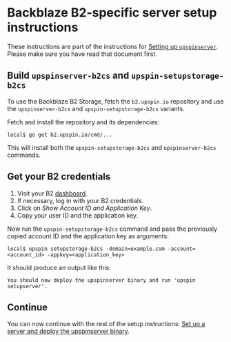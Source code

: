 # Backblaze B2-specific server setup instructions

These instructions are part of the instructions for
[Setting up `upspinserver`](/doc/server_setup.md).
Please make sure you have read that document first.

## Build `upspinserver-b2cs` and `upspin-setupstorage-b2cs`

To use the Backblaze B2 Storage, fetch the `b2.upspin.io` repository and use the
`upspinserver-b2cs` and `upspin-setupstorage-b2cs` variants.

Fetch and install the repository and its dependencies:

```
local$ go get b2.upspin.io/cmd/...
```

This will install both the `upspin-setupstorage-b2cs` and `upspinserver-b2cs`
commands.

## Get your B2 credentials

1. Visit your B2 [dashboard](https://secure.backblaze.com/b2_buckets.htm).
2. If necessary, log in with your B2 credentials.
3. Click on *Show Account ID and Application Key*.
4. Copy your user ID and the application key.

Now run the `upspin-setupstorage-b2cs` command and pass the previously copied account ID and the application key as
arguments:

```
local$ upspin setupstorage-b2cs -domain=example.com -account=<account_id> -appkey=<application_key>
```

It should produce an output like this:

```
You should now deploy the upspinserver binary and run 'upspin setupserver'.
```

## Continue

You can now continue with the rest of the setup instructions: [Set up a server and deploy the upspinserver binary](/doc/server_setup.md#deploy).
